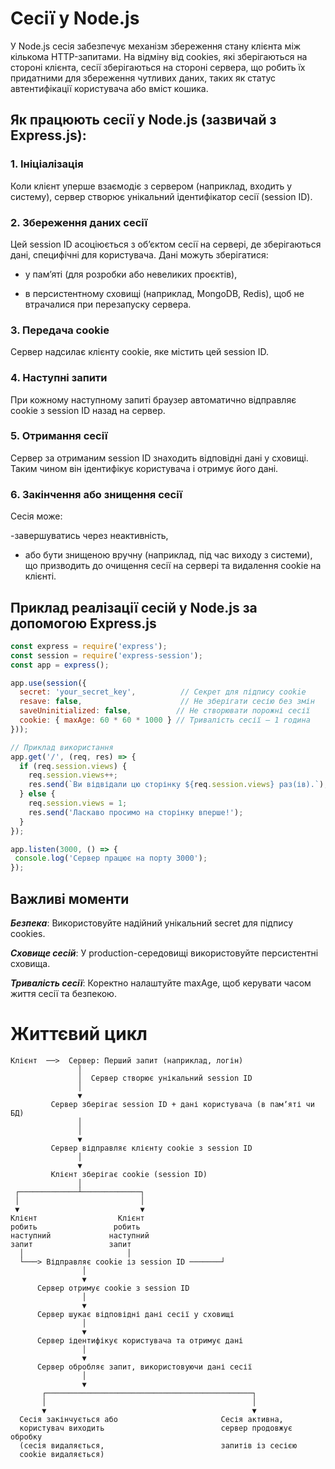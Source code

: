 # Cесії у Node.js

У Node.js сесія забезпечує механізм збереження стану клієнта між кількома HTTP-запитами. На відміну від cookies, які зберігаються на стороні клієнта, сесії зберігаються на стороні сервера, що робить їх придатними для збереження чутливих даних, таких як статус автентифікації користувача або вміст кошика.

## Як працюють сесії у Node.js (зазвичай з Express.js):

### 1. Ініціалізація
   Коли клієнт уперше взаємодіє з сервером (наприклад, входить у систему), сервер створює унікальний ідентифікатор сесії (session ID).

### 2. Збереження даних сесії
   Цей session ID асоціюється з об’єктом сесії на сервері, де зберігаються дані, специфічні для користувача. Дані можуть зберігатися:

- у памʼяті (для розробки або невеликих проєктів),

- в персистентному сховищі (наприклад, MongoDB, Redis), щоб не втрачалися при перезапуску сервера.

### 3. Передача cookie
   Сервер надсилає клієнту cookie, яке містить цей session ID.

### 4. Наступні запити
   При кожному наступному запиті браузер автоматично відправляє cookie з session ID назад на сервер.

### 5. Отримання сесії
   Сервер за отриманим session ID знаходить відповідні дані у сховищі. Таким чином він ідентифікує користувача і отримує його дані.

### 6. Закінчення або знищення сесії
   Сесія може:
   
-завершуватись через неактивність,

- або бути знищеною вручну (наприклад, під час виходу з системи), що призводить до очищення сесії на сервері та видалення cookie на клієнті.

## Приклад реалізації сесій у Node.js за допомогою Express.js
```js
const express = require('express');
const session = require('express-session');
const app = express();

app.use(session({
  secret: 'your_secret_key',          // Секрет для підпису cookie
  resave: false,                      // Не зберігати сесію без змін
  saveUninitialized: false,          // Не створювати порожні сесії
  cookie: { maxAge: 60 * 60 * 1000 } // Тривалість сесії — 1 година
}));

// Приклад використання
app.get('/', (req, res) => {
  if (req.session.views) {
    req.session.views++;
    res.send(`Ви відвідали цю сторінку ${req.session.views} раз(ів).`);
  } else {
    req.session.views = 1;
    res.send('Ласкаво просимо на сторінку вперше!');
  }
});

app.listen(3000, () => {
 console.log('Сервер працює на порту 3000');
});

```

## Важливі моменти

***Безпека***: Використовуйте надійний унікальний secret для підпису cookies.

***Сховище сесій***: У production-середовищі використовуйте персистентні сховища.

***Тривалість сесії***: Коректно налаштуйте maxAge, щоб керувати часом життя сесії та безпекою.

# Життєвий цикл

```angular2html
Клієнт  ──>  Сервер: Перший запит (наприклад, логін)
               │
               │  Сервер створює унікальний session ID
               │
               ▼
         Сервер зберігає session ID + дані користувача (в памʼяті чи БД)
               │
               │
               ▼
         Сервер відправляє клієнту cookie з session ID
               │
               ▼
         Клієнт зберігає cookie (session ID)
               │
 ┌─────────────┴─────────────┐
 │                           │
 ▼                           ▼
Клієнт                  Клієнт
робить                 робить
наступний             наступний
запит                 запит
  │                       │
  └───> Відправляє cookie із session ID ───────┘
                │
                ▼
      Сервер отримує cookie з session ID
                │
                ▼
      Сервер шукає відповідні дані сесії у сховищі
                │
                ▼
      Сервер ідентифікує користувача та отримує дані
                │
                ▼
      Сервер обробляє запит, використовуючи дані сесії
                │
                ▼
       ┌──────────────────────────────────────────────┐
       │                                              │
       ▼                                              ▼
  Сесія закінчується або                       Сесія активна,
  користувач виходить                          сервер продовжує обробку
  (сесія видаляється,                          запитів із сесією
  cookie видаляється)

```